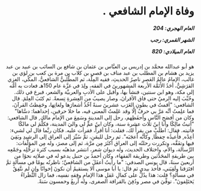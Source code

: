 <h1 dir="rtl">وفاة الإمام الشافعي .</h1>

<h5 dir="rtl">العام الهجري:  204

الشهر القمري: رجب

العام الميلادي: 820</h5>

<p dir="rtl">هو أبو عبدالله محمَّد بن إدريس بن العبَّاس بن عثمان بن شافع بن السائب بن عبيد بن عبد يزيد بن هشام بن المطلب بن عبد مناف بن قصي بن كلاب بن مرة بن كعب بن لؤي بن غالب، الإمامُ عالِمُ العَصرِ ناصِرُ الحديثِ، فقيه المِلَّة، ثم المطَّلبيُّ الشافعيُّ، المكِّي، الغزي القرَشِيُّ، أحَدُ الأئمَّة الأربعة المشهورينَ في الفقه، ولِدَ في غزَّة عام 150هـ فعادت به أمُّه إلى مكة، وهو ابن سنتين، فنشأ بها، وأقبل على الأدبِ والعربيَّة والشعر، فبرع في ذلك. وحُبِّبَ إليه الرميُ حتى فاق الأقرانَ، وصار يصيبُ من العِشرةِ تِسعةً. ثم كتَبَ العِلمَ. قال الشافعي: "أقمتُ في بطونِ العَرَب عشرينَ سنةً آخُذُ أشعارَها ولغاتِها، وحَفِظتُ القرآنَ، فما علِمتُ أنَّه مَرَّ بي حرفٌ إلَّا وقد عَلِمتُ المعنى فيه، ما خلا حرفينِ، إحداهما: دسَّاها" وكان من أفصَحِ النَّاسِ وأحفَظِهم، رحل إلى المدينةِ وسَمِعَ من الإمام مالك, قال الشافعي: "أتيتُ مالِكًا وأنا ابنُ ثلاث عشرة سنة، وكان ابنُ عمٍّ لي واليَ المدينة، فكلَّمَ لي مالكًا فأتيته. فقال: اطلُبْ من يقرأُ لك، فقلت: أنا أقرأُ، فقرأت عليه. فكان ربَّما قال لي لشيء: أعِدْه, فأُعيدُه حِفظًا, وكأنَّه أعجَبَه". ثم رحل لليمَنِ، ثمَّ سُيِّرَ إلى العراق إلى الرشيدِ وبَقِيَ فيها وتفَقَّه، وتكررت رحلتُه إلى العراق أكثَرَ مِن مرَّة، ثم إلى مصرَ، وله مِن المؤلَّفات: الرِّسالة، والأم، واختلاف الحديث، وله ديوان شعر، انتشر مذهبُه بسبب كثرة ترحُّلِه وجَمْعِه بين طريقةِ المحَدِّثين وطريقة الفقهاء، وكان أحمدُ بن حنبل يدعو له في صلاتِه نحوًا من أربعينَ سنةً، قال يونس الصدفي: "ما رأيتُ أعقَلَ من الشافعيِّ؛ ناظرتُه يومًا في مسألةٍ ثمَّ افتَرَقنا ولَقِيَني، فأخذ بيدي ثم قال: يا أبا موسى ألا يستقيمُ أن نكونَ إخوانًا وإن لم نتَّفِقْ في مسألةٍ؟ قلت: هذا يدُلُّ على كمالِ عَقلِ هذا الإمامِ وفِقهِ نفسِه، فما زال النُّظَراءُ يَختَلِفونَ". توفِّيَ في مصر ودُفِنَ بالقرافة الصغرى، وله أربعٌ وخمسون سَنةً.</p></br>
